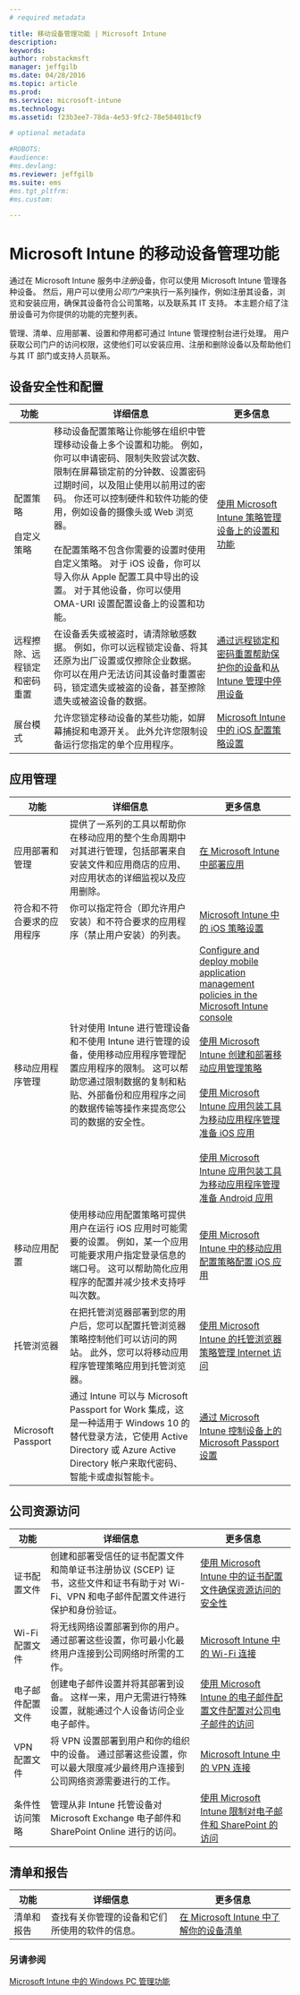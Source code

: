 ```yaml
---
# required metadata

title: 移动设备管理功能 | Microsoft Intune
description:
keywords:
author: robstackmsft
manager: jeffgilb
ms.date: 04/28/2016
ms.topic: article
ms.prod:
ms.service: microsoft-intune
ms.technology:
ms.assetid: f23b3ee7-78da-4e53-9fc2-78e58401bcf9

# optional metadata

#ROBOTS:
#audience:
#ms.devlang:
ms.reviewer: jeffgilb
ms.suite: ems
#ms.tgt_pltfrm:
#ms.custom:

---
```

# Microsoft Intune 的移动设备管理功能

通过在 Microsoft Intune 服务中*注册*设备，你可以使用 Microsoft Intune 管理各种设备。 然后，用户可以使用*公司门户*来执行一系列操作，例如注册其设备，浏览和安装应用，确保其设备符合公司策略，以及联系其 IT 支持。
本主题介绍了注册设备可为你提供的功能的完整列表。

管理、清单、应用部署、设置和停用都可通过 Intune 管理控制台进行处理。 用户获取公司门户的访问权限，这使他们可以安装应用、注册和删除设备以及帮助他们与其 IT 部门或支持人员联系。



## 设备安全性和配置

|功能|详细信息|更多信息|
|--------------|-----------|--------------------|
|配置策略<br><br>自定义策略|移动设备配置策略让你能够在组织中管理移动设备上多个设置和功能。 例如，你可以申请密码、限制失败尝试次数、限制在屏幕锁定前的分钟数、设置密码过期时间，以及阻止使用以前用过的密码。 你还可以控制硬件和软件功能的使用，例如设备的摄像头或 Web 浏览器。<br><br>在配置策略不包含你需要的设置时使用自定义策略。 对于 iOS 设备，你可以导入你从 Apple 配置工具中导出的设置。 对于其他设备，你可以使用 OMA-URI 设置配置设备上的设置和功能。|[使用 Microsoft Intune 策略管理设备上的设置和功能](/intune/deploy-use/manage-settings-and-features-on-your-devices-with-microsoft-intune-policies)<br />|
|远程擦除、远程锁定和密码重置|在设备丢失或被盗时，请清除敏感数据。 例如，你可以远程锁定设备、将其还原为出厂设置或仅擦除企业数据。<br>你可以在用户无法访问其设备时重置密码，锁定遗失或被盗的设备，甚至擦除遗失或被盗设备的数据。|[通过远程锁定和密码重置帮助保护你的设备](/intune/deploy-use/use-remote-lock-and-passcode-reset-in-microsoft-intune)和[从 Intune 管理中停用设备](/intune/deploy-use/retire-devices-from-microsoft-intune-management)|
|展台模式|允许您锁定移动设备的某些功能，如屏幕捕捉和电源开关。 此外允许您限制设备运行您指定的单个应用程序。|[Microsoft Intune 中的 iOS 配置策略设置](/intune/deploy-use/ios-policy-settings-in-microsoft-intune)|

## 应用管理

|功能|详细信息|更多信息|
|--------------|-----------|--------------------|
|应用部署和管理|提供了一系列的工具以帮助你在移动应用的整个生命周期中对其进行管理，包括部署来自安装文件和应用商店的应用、对应用状态的详细监视以及应用删除。|[在 Microsoft Intune 中部署应用](/intune/deploy-use/deploy-apps)|
|符合和不符合要求的应用程序|你可以指定符合（即允许用户安装）和不符合要求的应用程序（禁止用户安装）的列表。|[Microsoft Intune 中的 iOS 策略设置](/intune/deploy-use/ios-policy-settings-in-microsoft-intune)|
|移动应用程序管理|针对使用 Intune 进行管理设备和不使用 Intune 进行管理的设备，使用移动应用程序管理配置应用程序的限制。 这可以帮助您通过限制数据的复制和粘贴、外部备份和应用程序之间的数据传输等操作来提高您公司的数据的安全性。|[Configure and deploy mobile application management policies in the Microsoft Intune console](/intune/deploy-use/configure-and-deploy-mobile-application-management-policies-in-the-microsoft-intune-console)<br><br>[使用 Microsoft Intune 创建和部署移动应用管理策略](/intune/deploy-use/create-and-deploy-mobile-app-management-policies-with-microsoft-intune)<br /><br />[使用 Microsoft Intune 应用包装工具为移动应用程序管理准备 iOS 应用](/intune/deploy-use/prepare-ios-apps-for-mobile-application-management-with-the-microsoft-intune-app-wrapping-tool)<br /><br />[使用 Microsoft Intune 应用包装工具为移动应用程序管理准备 Android 应用](/intune/deploy-use/prepare-android-apps-for-mobile-application-management-with-the-microsoft-intune-app-wrapping-tool)|
|移动应用配置|使用移动应用配置策略可提供用户在运行 iOS 应用时可能需要的设置。 例如，某一个应用可能要求用户指定登录信息的端口号。 这可以帮助简化应用程序的配置并减少技术支持呼叫次数。|[使用 Microsoft Intune 中的移动应用配置策略配置 iOS 应用](/intune/deploy-use/configure-ios-apps-with-mobile-app-configuration-policies-in-microsoft-intune)|
|托管浏览器|在把托管浏览器部署到您的用户后，您可以配置托管浏览器策略控制他们可以访问的网站。 此外，您可以将移动应用程序管理策略应用到托管浏览器。|[使用 Microsoft Intune 的托管浏览器策略管理 Internet 访问](/intune/deploy-use/manage-internet-access-using-managed-browser-policies)|
|Microsoft Passport|通过 Intune 可以与 Microsoft Passport for Work 集成，这是一种适用于 Windows 10 的替代登录方法，它使用 Active Directory 或 Azure Active Directory 帐户来取代密码、智能卡或虚拟智能卡。|[通过 Microsoft Intune 控制设备上的 Microsoft Passport 设置](/intune/deploy-use/control-microsoft-passport-settings-on-devices-with-microsoft-intune)|

## 公司资源访问

|功能|详细信息|更多信息|
|--------------|-----------|--------------------|
|证书配置文件|创建和部署受信任的证书配置文件和简单证书注册协议 (SCEP) 证书，这些文件和证书有助于对 Wi-Fi、VPN 和电子邮件配置文件进行保护和身份验证。|[使用 Microsoft Intune 中的证书配置文件确保资源访问的安全性](/intune/deploy-use/secure-resource-access-with-certificate-profiles)|
|Wi-Fi 配置文件|将无线网络设置部署到你的用户。 通过部署这些设置，你可最小化最终用户连接到公司网络时所需的工作。|[Microsoft Intune 中的 Wi-Fi 连接](/intune/deploy-use/wi-fi-connections-in-microsoft-intune)|
|电子邮件配置文件|创建电子邮件设置并将其部署到设备。 这样一来，用户无需进行特殊设置，就能通过个人设备访问企业电子邮件。|[使用 Microsoft Intune 的电子邮件配置文件配置对公司电子邮件的访问](/intune/deploy-use/configure-access-to-corporate-email-using-email-profiles-with-microsoft-intune)|
|VPN 配置文件|将 VPN 设置部署到用户和你的组织中的设备。 通过部署这些设置，你可以最大限度减少最终用户连接到公司网络资源需要进行的工作。|[Microsoft Intune 中的 VPN 连接](/intune/deploy-use/vpn-connections-in-microsoft-intune)|
|条件性访问策略|管理从非 Intune 托管设备对 Microsoft Exchange 电子邮件和 SharePoint Online 进行的访问。|[使用 Microsoft Intune 限制对电子邮件和 SharePoint 的访问](/intune/deploy-use/restrict-access-to-email-and-o365-services-with-microsoft-intune)|

## 清单和报告

|功能|详细信息|更多信息|
|--------------|-----------|--------------------|
|清单和报告|查找有关你管理的设备和它们所使用的软件的信息。|[在 Microsoft Intune 中了解你的设备清单](./deploy-use/understand-your-devices-with-inventory-in-microsoft-intune)|


### 另请参阅
[Microsoft Intune 中的 Windows PC 管理功能](./windows-pc-management-capabilities-in-microsoft-intune.md)


<!--HONumber=May16_HO2-->


